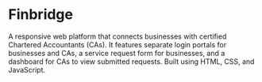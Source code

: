 # Finbridge
A responsive web platform that connects businesses with certified Chartered Accountants (CAs). It features separate login portals for businesses and CAs, a service request form for businesses, and a dashboard for CAs to view submitted requests. Built using HTML, CSS, and JavaScript.
